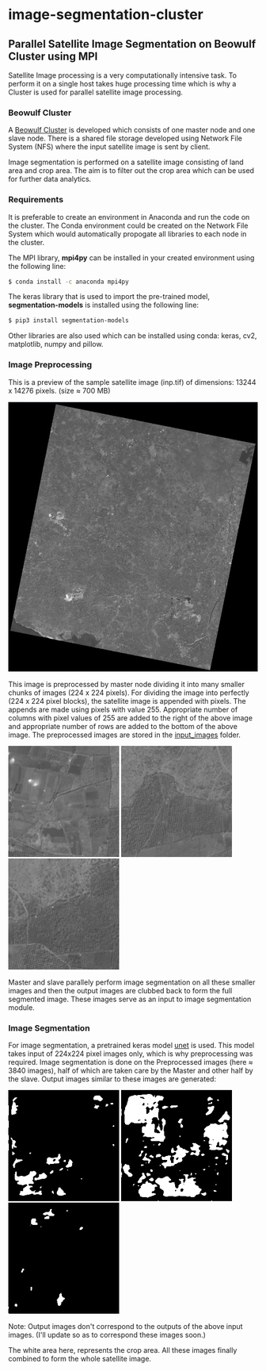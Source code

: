 # image-segmentation-cluster

## Parallel Satellite Image Segmentation on Beowulf Cluster using MPI

Satellite Image processing is a very computationally intensive task. To perform it on a single host takes huge processing time which is why a Cluster is used for parallel satellite image processing.

### Beowulf Cluster

A [Beowulf Cluster](https://www-users.cs.york.ac.uk/~mjf/pi_cluster/src/Building_a_simple_Beowulf_cluster.html) is developed which consists of one master node and one slave node. There is a shared file storage developed using Network File System (NFS) where the input satellite image is sent by client. 

Image segmentation is performed on a satellite image consisting of land area and crop area. The aim is to filter out the crop area which can be used for further data analytics.

### Requirements

It is preferable to create an environment in Anaconda and run the code on the cluster. The Conda environment could be created on the Network File System which would automatically propogate all libraries to each node in the cluster.

The MPI library, **mpi4py** can be installed in your created environment using the following line:

```bash
$ conda install -c anaconda mpi4py
```

The keras library that is used to import the pre-trained model, **segmentation-models** is installed using the following line:

```bash
$ pip3 install segmentation-models
```

Other libraries are also used which can be installed using conda: keras, cv2, matplotlib, numpy and pillow.

### Image Preprocessing

This is a preview of the sample satellite image (inp.tif) of dimensions: 13244 x 14276 pixels. (size ≈ 700 MB) 

![Satellite Image](inp.PNG) 

This image is preprocessed by master node dividing it into many smaller chunks of images (224 x 224 pixels). For dividing the image into perfectly (224 x 224 pixel blocks), the satellite image is appended with pixels. The appends are made using pixels with value 255. Appropriate number of columns with pixel values of 255 are added to the right of the above image and appropriate number of rows are added to the bottom of the above image. The preprocessed images are stored in the [input_images](input_images) folder. 

![Chunk Image 1](input_images/500.png) ![Chunk Image 2](input_images/501.png) ![Chunk Image 3](input_images/502.png) 

Master and slave parallely perform image segmentation on all these smaller images and then the output images are clubbed back to form the full segmented image. These images serve as an input to image segmentation module. 

### Image Segmentation

For image segmentation, a pretrained keras model [unet](https://github.com/zhixuhao/unet "Keras Model - unet") is used. This model takes input of 224x224 pixel images only, which is why preprocessing was required. Image segmentation is done on the Preprocessed images (here ≈ 3840 images), half of which are taken care by the Master and other half by the slave. Output images similar to these images are generated:

![Segmented Image 1](out_images/out1.png) ![Segmented Image 2](out_images/out2.png) ![Segmented Image 3](out_images/out3.png)

Note: Output images don't correspond to the outputs of the above input images. (I'll update so as to correspond these images soon.)

The white area here, represents the crop area. All these images finally combined to form the whole satellite image.

